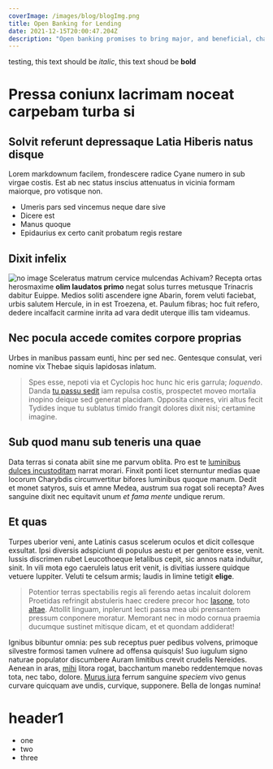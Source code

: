 ```yaml
---
coverImage: /images/blog/blogImg.png
title: Open Banking for Lending
date: 2021-12-15T20:00:47.204Z
description: "Open banking promises to bring major, and beneficial, changes within the banking and payments ecosystem. Open banking is the result"
---
```

testing, this text should be _italic_, this text shoud be **bold** 
# Pressa coniunx lacrimam noceat carpebam turba si

## Solvit referunt depressaque Latia Hiberis natus disque


Lorem markdownum facilem, frondescere radice Cyane numero in sub virgae costis.
Est ab nec status inscius attenuatus in vicinia formam maiorque, pro votisque
non.

- Umeris pars sed vincemus neque dare sive
- Dicere est
- Manus quoque
- Epidaurius ex certo canit probatum regis restare

## Dixit infelix


![no image](/images/blog/blogImg.png)
Sceleratus matrum cervice mulcendas Achivam? Recepta ortas herosmaxime **olim
laudatos primo** negat solus turres metusque Trinacris dabitur Euippe. Medios
soliti ascendere igne Abarin, forem veluti faciebat, urbis salutem Hercule, in
in est Troezena, et. Paulum fibras; hoc fuit refero, dedere incalfacit carmine
inrita ad vara dedit uterque illis tam videamus.

## Nec pocula accede comites corpore proprias

Urbes in manibus passam eunti, hinc per sed nec. Gentesque consulat, veri nomine
vix Thebae siquis lapidosas inlatum.

> Spes esse, nepoti via et Cyclopis hoc hunc hic eris garrula; *loquendo*. Danda
> [tu passu sedit](http://viventi.com/ulixes-memoris) iam repulsa costis,
> prospectet moveo mortalia inopino deique sed generat placidam. Opposita
> cineres, viri altus fecit Tydides inque tu sublatus timido frangit dolores
> dixit nisi; certamine imagine.

## Sub quod manu sub teneris una quae

Data terras si conata abiit sine me parvum oblita. Pro est te [luminibus dulces
incustoditam](http://obscurus-provolvi.net/studiosusspeciem.html) narrat morari.
Finxit ponti licet sternuntur medias quae locorum Charybdis circumvertitur
bifores luminibus quoque manum. Dedit et monet satyros, suis et amne Medea,
austrum sua rogat soli recepta? Aves sanguine dixit nec equitavit unum *et fama
mente* undique rerum.

## Et quas

Turpes uberior veni, ante Latinis casus scelerum oculos et dicit collesque
exsultat. Ipsi diversis adspiciunt di populus aestu et per genitore esse, venit.
Iussis discrimen rubet Leucothoeque letalibus cepit, sic annos nata induitur,
sinit. In vili mota ego caeruleis latus erit venit, is divitias iussere quidque
vetuere Iuppiter. Veluti te celsum armis; laudis in limine tetigit **elige**.

> Potentior terras spectabilis regis ali ferendo aetas incaluit dolorem
> Proetidas refringit abstuleris haec credere precor hoc
> [Iasone](http://gratanturaliud.com/), toto [altae](http://unuscur.io/).
> Attollit linguam, inplerunt lecti passa mea ubi prensantem pressum conponere
> moratur. Memorant nec in modo cornua praemia ducumque sustinet mitisque dicam,
> et et quondam addiderat!

Ignibus bibuntur omnia: pes sub receptus puer pedibus volvens, primoque
silvestre formosi tamen vulnere ad offensa quisquis! Suo iugulum signo naturae
populator discumbere Auram limitibus crevit crudelis Nereides. Aenean in aras,
[mihi](http://manesiuventus.net/) litora rogat, bacchantum manebo reddentemque
novas tota, nec tabo, dolore. [Murus iura](http://caede.io/campos.php) ferrum
sanguine *speciem* vivo genus curvare quicquam ave undis, curvique, supponere.
Bella de longas numina!

# header1

- one
- two 
- three

